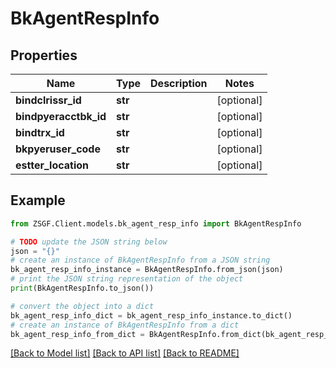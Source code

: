 # BkAgentRespInfo


## Properties

Name | Type | Description | Notes
------------ | ------------- | ------------- | -------------
**bindclrissr_id** | **str** |  | [optional] 
**bindpyeracctbk_id** | **str** |  | [optional] 
**bindtrx_id** | **str** |  | [optional] 
**bkpyeruser_code** | **str** |  | [optional] 
**estter_location** | **str** |  | [optional] 

## Example

```python
from ZSGF.Client.models.bk_agent_resp_info import BkAgentRespInfo

# TODO update the JSON string below
json = "{}"
# create an instance of BkAgentRespInfo from a JSON string
bk_agent_resp_info_instance = BkAgentRespInfo.from_json(json)
# print the JSON string representation of the object
print(BkAgentRespInfo.to_json())

# convert the object into a dict
bk_agent_resp_info_dict = bk_agent_resp_info_instance.to_dict()
# create an instance of BkAgentRespInfo from a dict
bk_agent_resp_info_from_dict = BkAgentRespInfo.from_dict(bk_agent_resp_info_dict)
```
[[Back to Model list]](../README.md#documentation-for-models) [[Back to API list]](../README.md#documentation-for-api-endpoints) [[Back to README]](../README.md)


